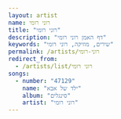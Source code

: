 ```yaml
---
layout: artist
name: רוני רומי
title: "רוני רומי"
description: "דף האמן רוני רומי"
keywords: "שירים, מוזיקה, רוני רומי"
permalink: /artists/רוני-רומי
redirect_from:
  - /artists/list/רוני רומי
songs:
  - number: "47129"
    name: "ילד של אבא"
    album: "סינגלים"
    artist: "רוני רומי"
---
```

